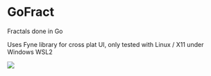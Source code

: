 # GoFract
Fractals done in Go

Uses Fyne library for cross plat UI, only tested with Linux / X11 under Windows WSL2

![](https://user-images.githubusercontent.com/14982936/63654094-b09db900-c76d-11e9-90a3-e4540944f17c.png)